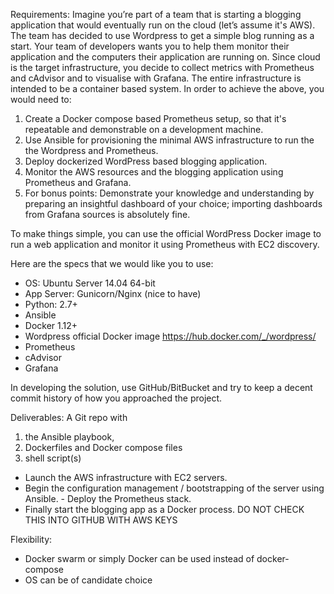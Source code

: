 Requirements:
Imagine you’re part of a team that is starting a blogging application that would eventually run on the cloud (let’s assume it's AWS). The team has decided to use Wordpress to get a simple blog running as a start. Your team of developers wants you to help them monitor their application and the computers their application are running on. Since cloud is the target infrastructure, you decide to collect metrics with Prometheus and cAdvisor and to visualise with Grafana. The entire infrastructure is intended to be a container based system.
In order to achieve the above, you would need to:
1. Create a Docker compose based Prometheus setup, so that it's repeatable and demonstrable on a development machine.
2. Use Ansible for provisioning the minimal AWS infrastructure to run the the Wordpress and Prometheus.
3. Deploy dockerized WordPress based blogging application.
4. Monitor the AWS resources and the blogging application using Prometheus and Grafana.
5. For bonus points: Demonstrate your knowledge and understanding by preparing an insightful dashboard of your choice; importing dashboards from Grafana sources is absolutely fine.

To make things simple, you can use the official WordPress Docker image to run a web application and monitor it using Prometheus with EC2 discovery.

Here are the specs that we would like you to use: 
- OS: Ubuntu Server 14.04 64-bit
- App Server: Gunicorn/Nginx (nice to have)
- Python: 2.7+
- Ansible
- Docker 1.12+
- Wordpress official Docker image https://hub.docker.com/_/wordpress/ 
- Prometheus
- cAdvisor
- Grafana

In developing the solution, use GitHub/BitBucket and try to keep a decent commit history of how you approached the project.

Deliverables:
A Git repo with
1. the Ansible playbook,
2. Dockerfiles and Docker compose files
3. shell script(s)
- Launch the AWS infrastructure with EC2 servers.
- Begin the configuration management / bootstrapping of the server using Ansible. - Deploy the Prometheus stack.
- Finally start the blogging app as a Docker process.
DO NOT CHECK THIS INTO GITHUB WITH AWS KEYS 

Flexibility:
- Docker swarm or simply Docker can be used instead of docker-compose
- OS can be of candidate choice